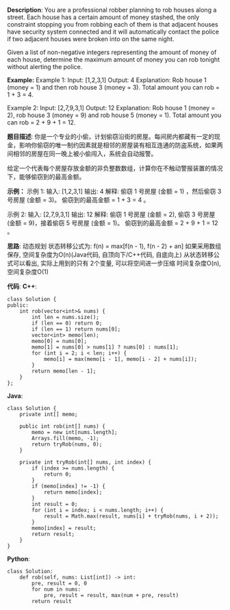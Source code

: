 __Description__:
You are a professional robber planning to rob houses along a street. Each house has a certain amount of money stashed, the only constraint stopping you from robbing each of them is that adjacent houses have security system connected and it will automatically contact the police if two adjacent houses were broken into on the same night.

Given a list of non-negative integers representing the amount of money of each house, determine the maximum amount of money you can rob tonight without alerting the police.

**Example:**
Example 1:
Input: [1,2,3,1]
Output: 4
Explanation: Rob house 1 (money = 1) and then rob house 3 (money = 3).
             Total amount you can rob = 1 + 3 = 4.

Example 2:
Input: [2,7,9,3,1]
Output: 12
Explanation: Rob house 1 (money = 2), rob house 3 (money = 9) and rob house 5 (money = 1).
             Total amount you can rob = 2 + 9 + 1 = 12.

__题目描述__:
你是一个专业的小偷，计划偷窃沿街的房屋。每间房内都藏有一定的现金，影响你偷窃的唯一制约因素就是相邻的房屋装有相互连通的防盗系统，如果两间相邻的房屋在同一晚上被小偷闯入，系统会自动报警。

给定一个代表每个房屋存放金额的非负整数数组，计算你在不触动警报装置的情况下，能够偷窃到的最高金额。

**示例：**
示例 1:
输入: [1,2,3,1]
输出: 4
解释: 偷窃 1 号房屋 (金额 = 1) ，然后偷窃 3 号房屋 (金额 = 3)。
     偷窃到的最高金额 = 1 + 3 = 4 。

示例 2:
输入: [2,7,9,3,1]
输出: 12
解释: 偷窃 1 号房屋 (金额 = 2), 偷窃 3 号房屋 (金额 = 9)，接着偷窃 5 号房屋 (金额 = 1)。
     偷窃到的最高金额 = 2 + 9 + 1 = 12 。

__思路__:
动态规划
状态转移公式为: f(n) = max[f(n - 1), f(n - 2) + an]
如果采用数组保存, 空间复杂度为O(n)(Java代码, 自顶向下/C++代码, 自底向上)
从状态转移公式可以看出, 实际上用到的只有 2个变量, 可以将空间进一步压缩
时间复杂度O(n), 空间复杂度O(1)

__代码__:
__C++__:
```
class Solution {
public:
    int rob(vector<int>& nums) {
        int len = nums.size();
        if (len == 0) return 0;
        if (len == 1) return nums[0];
        vector<int> memo(len);
        memo[0] = nums[0];
        memo[1] = nums[0] > nums[1] ? nums[0] : nums[1];
        for (int i = 2; i < len; i++) {
            memo[i] = max(memo[i - 1], memo[i - 2] + nums[i]);
        }
        return memo[len - 1];
    }
};
```

__Java__:
```
class Solution {
    private int[] memo;
    
    public int rob(int[] nums) {
        memo = new int[nums.length];
        Arrays.fill(memo, -1);
        return tryRob(nums, 0);
    }

    private int tryRob(int[] nums, int index) {
        if (index >= nums.length) {
            return 0;
        }
        if (memo[index] != -1) {
            return memo[index];
        }
        int result = 0;
        for (int i = index; i < nums.length; i++) {
            result = Math.max(result, nums[i] + tryRob(nums, i + 2));
        }
        memo[index] = result;
        return result;
    }
}
```

__Python__:
```
class Solution:
    def rob(self, nums: List[int]) -> int:
        pre, result = 0, 0
        for num in nums:
            pre, result = result, max(num + pre, result)
        return result
```
